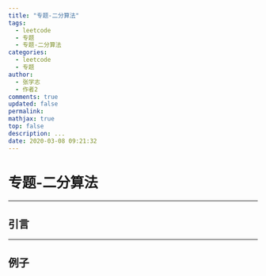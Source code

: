 ```yaml
---
title: "专题-二分算法"
tags:
  - leetcode
  - 专题
  - 专题-二分算法
categories:
  - leetcode
  - 专题
author:
  - 张学志
  - 作者2
comments: true
updated: false
permalink:
mathjax: true
top: false
description: ...
date: 2020-03-08 09:21:32
---
```


# 专题-二分算法

---


## 引言



---


## 例子

